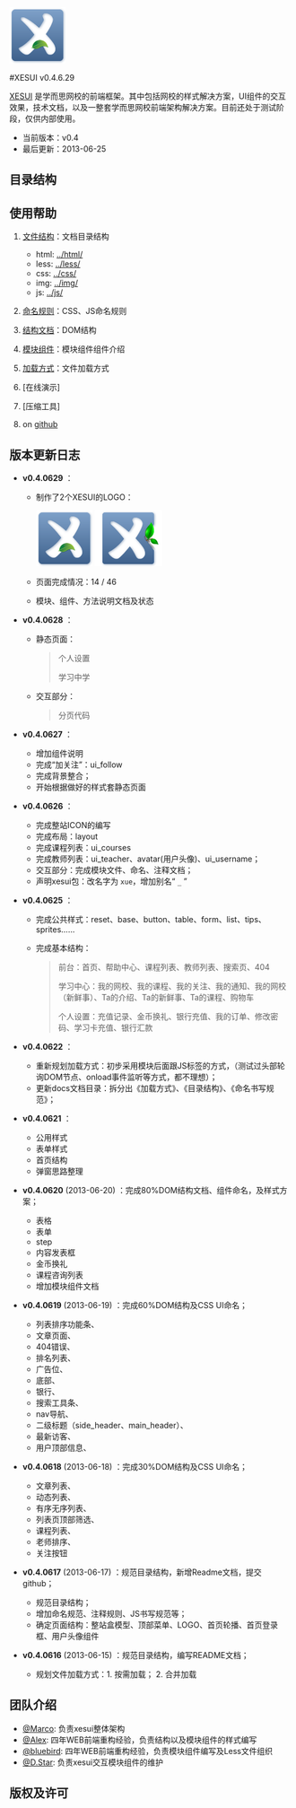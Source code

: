 ![XESUI icon](src/img/xesui_logo_100.png)

#XESUI v0.4.6.29

[XESUI](http://xesui.com/) 是学而思网校的前端框架。其中包括网校的样式解决方案，UI组件的交互效果，技术文档，以及一整套学而思网校前端架构解决方案。目前还处于测试阶段，仅供内部使用。

* 当前版本：v0.4
* 最后更新：2013-06-25


## 目录结构


## 使用帮助

1. [文件结构](docs/structures.md)：文档目录结构 
    - html: [../html/](source/html)  
    - less: [../less/](source/less) 
    - css:  [../css/](source/css)   
    - img:  [../img/](source/img)   
    - js:   [../js/](source/js)     
       
2. [命名规则](docs/nomenclature.md)：CSS、JS命名规则
3. [结构文档](docs/DOM.html)：DOM结构
4. [模块组件](docs/module.md)：模块组件组件介绍
5. [加载方式](docs/loader.md)：文件加载方式
6. [在线演示]
7. [压缩工具]
8. on [github](https://github.com/xueersi/xesui)


## 版本更新日志

* **v0.4.0629** ：

    - 制作了2个XESUI的LOGO：
        
        ![XESUI icon](src/img/xesui_logo_100.png)
        ![XESUI icon](src/img/xesui_logo_120_100.png)
        
    - 页面完成情况：14 / 46
    - 模块、组件、方法说明文档及状态


* **v0.4.0628** ：

    - 静态页面：
        > 个人设置
        > 
        > 学习中学
        
    - 交互部分：
        > 分页代码
        > 


* **v0.4.0627** ：

    - 增加组件说明
    - 完成“加关注”：ui_follow
    - 完成背景整合；
    - 开始根据做好的样式套静态页面


* **v0.4.0626** ：

    - 完成整站ICON的编写
    - 完成布局：layout
    - 完成课程列表：ui_courses
    - 完成教师列表：ui_teacher、avatar(用户头像)、ui_username；
    - 交互部分：完成模块文件、命名、注释文档；
    - 声明xesui包：改名字为 `xue`，增加别名“ `_` ”


* **v0.4.0625** ：

    - 完成公共样式：reset、base、button、table、form、list、tips、sprites……
    - 完成基本结构：
    
        > 前台：首页、帮助中心、课程列表、教师列表、搜索页、404
        >
        > 学习中心：我的网校、我的课程、我的关注、我的通知、我的网校（新鲜事）、Ta的介绍、Ta的新鲜事、Ta的课程、购物车
        >
        > 个人设置：充值记录、金币换礼、银行充值、我的订单、修改密码、学习卡充值、银行汇款


* **v0.4.0622** ：

    - 重新规划加载方式：初步采用模块后面跟JS标签的方式，（测试过头部轮询DOM节点、onload事件监听等方式，都不理想）；
    - 更新docs文档目录：拆分出《加载方式》、《目录结构》、《命名书写规范》；


* **v0.4.0621** ：

    - 公用样式
    - 表单样式
    - 首页结构
    - 弹窗思路整理

* **v0.4.0620** (2013-06-20) ：完成80%DOM结构文档、组件命名，及样式方案；
    
    - 表格
    - 表单
    - step
    - 内容发表框
    - 金币换礼
    - 课程咨询列表
    - 增加模块组件文档
    
* **v0.4.0619** (2013-06-19) ：完成60%DOM结构及CSS UI命名；
    
    - 列表排序功能条、
    - 文章页面、
    - 404错误、
    - 排名列表、
    - 广告位、
    - 底部、
    - 银行、
    - 搜索工具条、
    - nav导航、
    - 二级标题（side_header、main_header）、
    - 最新访客、
    - 用户顶部信息、
     
* **v0.4.0618** (2013-06-18) ：完成30%DOM结构及CSS UI命名；

    - 文章列表、
    - 动态列表、
    - 有序无序列表、
    - 列表页顶部筛选、
    - 课程列表、
    - 老师排序、
    - 关注按钮
 
* **v0.4.0617** (2013-06-17) ：规范目录结构，新增Readme文档，提交github；
    
    - 规范目录结构；
    - 增加命名规范、注释规则、JS书写规范等；
    - 确定页面结构：整站盒模型、顶部菜单、LOGO、首页轮播、首页登录框、用户头像组件


* **v0.4.0616** (2013-06-15) ：规范目录结构，编写README文档；
    
    - 规划文件加载方式：1. 按需加载； 2. 合并加载


## 团队介绍

* [@Marco](http://weibo.com/wjay): 负责xesui整体架构
* [@Alex](http://weibo.com/12kbs): 四年WEB前端重构经验，负责结构以及模块组件的样式编写
* [@bluebird](http://weibo.com/u/2209651391): 四年WEB前端重构经验，负责模块组件编写及Less文件组织
* [@D.Star](http://weibo.com/u/3280573484): 负责xesui交互模块组件的维护


## 版权及许可

